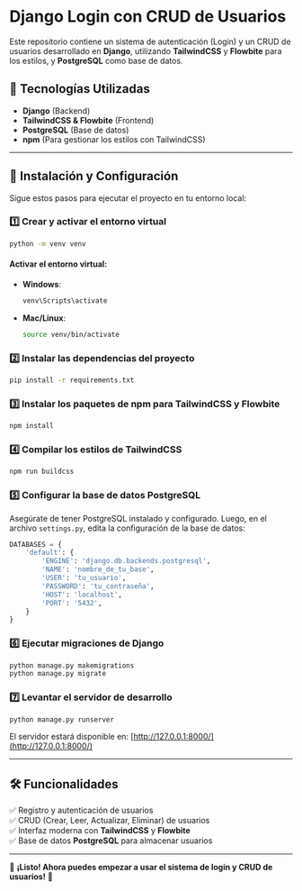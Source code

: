 # Django Login con CRUD de Usuarios

Este repositorio contiene un sistema de autenticación (Login) y un CRUD de usuarios desarrollado en **Django**, utilizando **TailwindCSS** y **Flowbite** para los estilos, y **PostgreSQL** como base de datos.

## 🚀 Tecnologías Utilizadas

- **Django** (Backend)
- **TailwindCSS & Flowbite** (Frontend)
- **PostgreSQL** (Base de datos)
- **npm** (Para gestionar los estilos con TailwindCSS)

---

## 📌 Instalación y Configuración

Sigue estos pasos para ejecutar el proyecto en tu entorno local:

### 1️⃣ Crear y activar el entorno virtual

```bash
python -m venv venv
```

#### **Activar el entorno virtual:**

- **Windows**:
  ```bash
  venv\Scripts\activate
  ```
- **Mac/Linux**:
  ```bash
  source venv/bin/activate
  ```

### 2️⃣ Instalar las dependencias del proyecto

```bash
pip install -r requirements.txt
```

### 3️⃣ Instalar los paquetes de npm para TailwindCSS y Flowbite

```bash
npm install
```

### 4️⃣ Compilar los estilos de TailwindCSS

```bash
npm run buildcss
```

### 5️⃣ Configurar la base de datos PostgreSQL

Asegúrate de tener PostgreSQL instalado y configurado. Luego, en el archivo `settings.py`, edita la configuración de la base de datos:

```python
DATABASES = {
    'default': {
        'ENGINE': 'django.db.backends.postgresql',
        'NAME': 'nombre_de_tu_base',
        'USER': 'tu_usuario',
        'PASSWORD': 'tu_contraseña',
        'HOST': 'localhost',
        'PORT': '5432',
    }
}
```

### 6️⃣ Ejecutar migraciones de Django

```bash
python manage.py makemigrations
python manage.py migrate
```

### 7️⃣ Levantar el servidor de desarrollo

```bash
python manage.py runserver
```

El servidor estará disponible en: [http://127.0.0.1:8000/](http://127.0.0.1:8000/)

---

## 🛠 Funcionalidades

✅ Registro y autenticación de usuarios  
✅ CRUD (Crear, Leer, Actualizar, Eliminar) de usuarios  
✅ Interfaz moderna con **TailwindCSS** y **Flowbite**  
✅ Base de datos **PostgreSQL** para almacenar usuarios

---

🚀 **¡Listo! Ahora puedes empezar a usar el sistema de login y CRUD de usuarios!** 🎉
